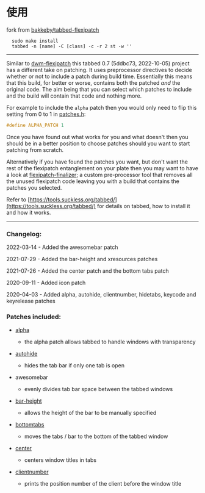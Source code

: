 # 使用

fork from [bakkeby/tabbed-flexipatch](https://github.com/bakkeby/tabbed-flexipatch)

```plaintext
  sudo make install
  tabbed -n [name] -C [class] -c -r 2 st -w ''
```

---

Similar to [dwm-flexipatch](https://github.com/bakkeby/dwm-flexipatch) this tabbed 0.7 (5ddbc73, 2022-10-05) project has a different take on patching. It uses preprocessor directives to decide whether or not to include a patch during build time. Essentially this means that this build, for better or worse, contains both the patched _and_ the original code. The aim being that you can select which patches to include and the build will contain that code and nothing more.

For example to include the `alpha` patch then you would only need to flip this setting from 0 to 1 in [patches.h](https://github.com/bakkeby/tabbed-flexipatch/blob/master/patches.def.h):
```c
#define ALPHA_PATCH 1
```

Once you have found out what works for you and what doesn't then you should be in a better position to choose patches should you want to start patching from scratch.

Alternatively if you have found the patches you want, but don't want the rest of the flexipatch entanglement on your plate then you may want to have a look at [flexipatch-finalizer](https://github.com/bakkeby/flexipatch-finalizer); a custom pre-processor tool that removes all the unused flexipatch code leaving you with a build that contains the patches you selected.

Refer to [https://tools.suckless.org/tabbed/](https://tools.suckless.org/tabbed/) for details on tabbed, how to install it and how it works.

---

### Changelog:

2022-03-14 - Added the awesomebar patch

2021-07-29 - Added the bar-height and xresources patches

2021-07-26 - Added the center patch and the bottom tabs patch

2020-09-11 - Added icon patch

2020-04-03 - Added alpha, autohide, clientnumber, hidetabs, keycode and keyrelease patches

### Patches included:

   - [alpha](https://tools.suckless.org/tabbed/patches/alpha/)
      - the alpha patch allows tabbed to handle windows with transparency

   - [autohide](https://tools.suckless.org/tabbed/patches/autohide/)
      - hides the tab bar if only one tab is open

   - awesomebar
      - evenly divides tab bar space between the tabbed windows

   - [bar-height](https://tools.suckless.org/tabbed/patches/bar-height/)
      - allows the height of the bar to be manually specified

   - [bottomtabs](https://github.com/bakkeby/patches/blob/master/tabbed/tabbed-bottomtabs-0.6-20200512-dabf6a2.diff)
      - moves the tabs / bar to the bottom of the tabbed window

   - [center](https://github.com/bakkeby/patches/blob/master/tabbed/tabbed-center-0.6-20200512-dabf6a2.diff)
      - centers window titles in tabs

   - [clientnumber](https://tools.suckless.org/tabbed/patches/clientnumber/)
      - prints the position number of the client before the window title
